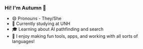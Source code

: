 ### Hi! I'm Autumn 👋
- 😄 Pronouns - They/She
- 🔭 Currently studying at UNH
- 🎓 Learning about AI pathfinding and search
- 🎉 I enjoy making fun tools, apps, and working with all sorts of languages!

<!--
- 🌱 I’m currently learning ...
- 👯 I’m looking to collaborate on ...
- 🤔 I’m looking for help with ...
- 💬 Ask me about ...
- 📫 How to reach me: ...
- 😄 Pronouns: ...
- ⚡ Fun fact: ...
-->
